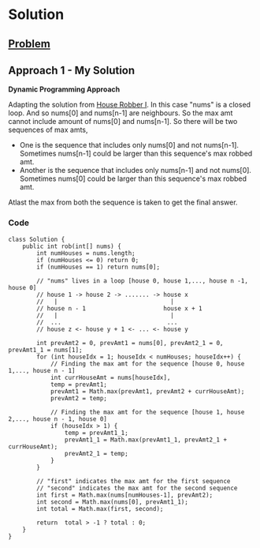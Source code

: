 # Solution

## [Problem](https://leetcode.com/problems/house-robber-ii/)

## Approach 1 - My Solution

**Dynamic Programming Approach**

Adapting the solution from [House Robber I](). In this case "nums" is a closed loop. And so nums[0] and nums[n-1] are neighbours. So the max amt cannot include amount of nums[0]
and nums[n-1]. So there will be two sequences of max amts, 
- One is the sequence that includes only nums[0] and not nums[n-1]. Sometimes nums[n-1] could be larger than this sequence's max robbed amt.
- Another is the sequence that includes only nums[n-1] and not nums[0]. Sometimes nums[0] could be larger than this sequence's max robbed amt.

Atlast the max from both the sequence is taken to get the final answer.

### Code
```
class Solution {
    public int rob(int[] nums) {
        int numHouses = nums.length;
        if (numHouses <= 0) return 0;
        if (numHouses == 1) return nums[0];

        // "nums" lives in a loop [house 0, house 1,..., house n -1, house 0]
        // house 1 -> house 2 -> ....... -> house x
        //   |                                |
        // house n - 1                      house x + 1
        //   |                                |
        //  ...                              ...
        // house z <- house y + 1 <- ... <- house y

        int prevAmt2 = 0, prevAmt1 = nums[0], prevAmt2_1 = 0, prevAmt1_1 = nums[1];
        for (int houseIdx = 1; houseIdx < numHouses; houseIdx++) {
            // Finding the max amt for the sequence [house 0, house 1,..., house n - 1]
            int currHouseAmt = nums[houseIdx],
            temp = prevAmt1;
            prevAmt1 = Math.max(prevAmt1, prevAmt2 + currHouseAmt);
            prevAmt2 = temp;

            // Finding the max amt for the sequence [house 1, house 2,..., house n - 1, house 0]
            if (houseIdx > 1) {
                temp = prevAmt1_1;
                prevAmt1_1 = Math.max(prevAmt1_1, prevAmt2_1 + currHouseAmt);
                prevAmt2_1 = temp;
            }
        }

        // "first" indicates the max amt for the first sequence
        // "second" indicates the max amt for the second sequence
        int first = Math.max(nums[numHouses-1], prevAmt2);
        int second = Math.max(nums[0], prevAmt1_1);
        int total = Math.max(first, second);

        return  total > -1 ? total : 0;
    }
}
```
